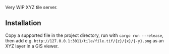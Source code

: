 Very WIP XYZ tile server.

## Installation

Copy a supported file in the project directory, run with `cargo run --release`, then add e.g. `http://127.0.0.1:3011/tile/file.tif/{z}/{x}/{-y}.png` as an XYZ layer in a GIS viewer.
